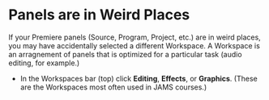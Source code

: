 # Panels are in Weird Places

If your Premiere panels \(Source, Program, Project, etc.\) are in weird places, you may have accidentally selected a different Workspace. A Workspace is an arragnement of panels that is optimized for a particular task \(audio editing, for example.\)

* In the Workspaces bar \(top\) click **Editing**, **Effects**, or **Graphics**. \(These are the Workspaces most often used in JAMS courses.\)    




